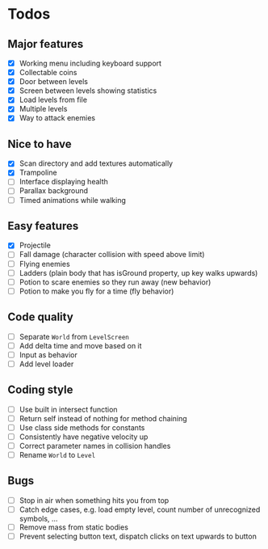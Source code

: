 Todos
=====

Major features
--------------

- [x] Working menu including keyboard support
- [x] Collectable coins
- [x] Door between levels
- [x] Screen between levels showing statistics
- [x] Load levels from file
- [x] Multiple levels
- [x] Way to attack enemies

Nice to have
------------

- [x] Scan directory and add textures automatically
- [x] Trampoline
- [ ] Interface displaying health
- [ ] Parallax background
- [ ] Timed animations while walking

Easy features
-------------

- [x] Projectile
- [ ] Fall damage (character collision with speed above limit)
- [ ] Flying enemies
- [ ] Ladders (plain body that has isGround property, up key walks upwards)
- [ ] Potion to scare enemies so they run away (new behavior)
- [ ] Potion to make you fly for a time (fly behavior)

Code quality
------------

- [ ] Separate `World` from `LevelScreen`
- [ ] Add delta time and move based on it
- [ ] Input as behavior
- [ ] Add level loader

Coding style
------------

- [ ] Use built in intersect function
- [ ] Return self instead of nothing for method chaining
- [ ] Use class side methods for constants
- [ ] Consistently have negative velocity up
- [ ] Correct parameter names in collision handles
- [ ] Rename `World` to `Level`

Bugs
----

- [ ] Stop in air when something hits you from top
- [ ] Catch edge cases, e.g. load empty level, count number of unrecognized
      symbols, ...
- [ ] Remove mass from static bodies
- [ ] Prevent selecting button text, dispatch clicks on text upwards to button
